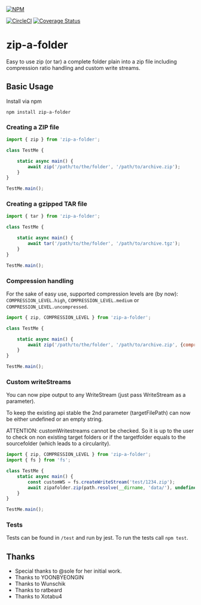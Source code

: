 [![NPM](https://nodei.co/npm/zip-a-folder.png)](https://nodei.co/npm/zip-a-folder/)

[![CircleCI](https://circleci.com/gh/maugenst/zip-a-folder.svg?style=shield)](https://circleci.com/gh/maugenst/zip-a-folder)
[![Coverage Status](https://coveralls.io/repos/github/maugenst/zip-a-folder/badge.svg?branch=master)](https://coveralls.io/github/maugenst/zip-a-folder?branch=master)

# zip-a-folder
Easy to use zip (or tar) a complete folder plain into a zip file 
including compression ratio handling and custom write streams.

## Basic Usage

Install via npm

```
npm install zip-a-folder
```

### Creating a ZIP file

```js
import { zip } from 'zip-a-folder';

class TestMe {

    static async main() {
        await zip('/path/to/the/folder', '/path/to/archive.zip');
    }
}

TestMe.main();
```

### Creating a gzipped TAR file

```js
import { tar } from 'zip-a-folder';

class TestMe {

    static async main() {
        await tar('/path/to/the/folder', '/path/to/archive.tgz');
    }
}

TestMe.main();
```

### Compression handling

For the sake of easy use, supported compression levels are (by now):
`COMPRESSION_LEVEL.high`, `COMPRESSION_LEVEL.medium` or `COMPRESSION_LEVEL.uncompressed`. 

```js
import { zip, COMPRESSION_LEVEL } from 'zip-a-folder';

class TestMe {

    static async main() {
        await zip('/path/to/the/folder', '/path/to/archive.zip', {compression: COMPRESSION_LEVEL.high});
    }
}

TestMe.main();
```
### Custom writeStreams
You can now pipe output to any WriteStream (just pass WriteStream as a parameter).

To keep the existing api stable the 2nd parameter (targetFilePath) can now be either undefined or 
an empty string.

ATTENTION: customWritestreams cannot be checked. So it is up to the user to check 
on non existing target folders or if the targetfolder equals to the sourcefolder 
(which leads to a circularity).

```js
import { zip, COMPRESSION_LEVEL } from 'zip-a-folder';
import { fs } from 'fs';

class TestMe {
    static async main() {
        const customWS = fs.createWriteStream('test/1234.zip');
        await zipafolder.zip(path.resolve(__dirname, 'data/'), undefined, {customWriteStream: customWS});    
    }
}

TestMe.main();
```

### Tests

Tests can be found in `/test` and run by jest. To run the tests call ``npm test``.

## Thanks

* Special thanks to @sole for her initial work.
* Thanks to YOONBYEONGIN
* Thanks to Wunschik
* Thanks to ratbeard
* Thanks to Xotabu4 
